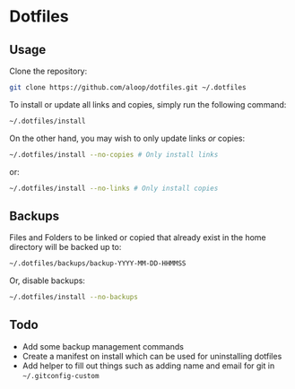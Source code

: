# Dotfiles

## Usage

Clone the repository:

```sh
git clone https://github.com/aloop/dotfiles.git ~/.dotfiles
```

To install or update all links and copies, simply run the following command:

```sh
~/.dotfiles/install
```

On the other hand, you may wish to only update links *or* copies:

```sh
~/.dotfiles/install --no-copies # Only install links
```

or:

```sh
~/.dotfiles/install --no-links # Only install copies
```

## Backups

Files and Folders to be linked or copied that already exist in the home directory will be backed up to:

```sh
~/.dotfiles/backups/backup-YYYY-MM-DD-HHMMSS
```

Or, disable backups:

```sh
~/.dotfiles/install --no-backups
```

## Todo
* Add some backup management commands
* Create a manifest on install which can be used for uninstalling dotfiles
* Add helper to fill out things such as adding name and email for git in `~/.gitconfig-custom`
